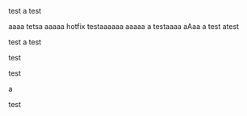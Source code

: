 test
a
test

aaaa
tetsa
aaaaa
hotfix testaaaaaa
aaaaa
a
testaaaa
aAaa
a
test atest

test
a
test

test

test

a

test